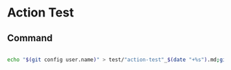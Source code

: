 # Action Test

## Command

```bash

echo "$(git config user.name)" > test/"action-test"_$(date "+%s").md;git add .;git commit -q -m "push test";git push -q origin master;echo "done. exit code: " $?;

```



